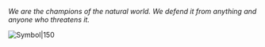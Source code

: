 *We are the champions of the natural world. We defend it from anything and anyone who threatens it.*

![Symbol|150](https://foundryvtt.seansbox.com/modules/seans-game-icons/icons/burning-forest-delapouite.svg)
